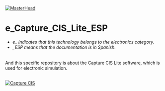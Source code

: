 <h6 align="justify"></h6>

[![MasterHead](http://dicer0.com/wp-content/uploads/2023/09/Capture-CIS-di_cer0-Banner.png)](https://dicer0.com/)
# e_Capture_CIS_Lite_ESP
<h6 align="justify">
  <ul>
    <li>e_ Indicates that this technology belongs to the electronics category.</li>
    <li>_ESP means that the documentation is in Spanish.</li>
  </ul>
</h6>
And this specific repository is about the Capture CIS Lite software, which is used for electronic simulation. 
&nbsp;
<br/>
&nbsp;

[![Capture CIS](http://dicer0.com/wp-content/uploads/2023/09/e_Capture_CIS_Lite.png)](https://dicer0.com/#skills)
